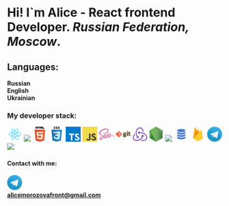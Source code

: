 # Hi! I`m Alice - React frontend Developer. _Russian Federation, Moscow_.
## Languages:
**Russian**
<br>
**English**
<br>
**Ukrainian**
<br>

### My developer stack:
<p>
<img width=35 src="https://raw.githubusercontent.com/github/explore/80688e429a7d4ef2fca1e82350fe8e3517d3494d/topics/react/react.png?size=48">
<img width=35 src="https://repository-images.githubusercontent.com/408165438/6336b1cb-bd02-4347-992b-9b532df7e2bd">
<img width=35 src="https://raw.githubusercontent.com/github/explore/80688e429a7d4ef2fca1e82350fe8e3517d3494d/topics/html/html.png?size=48">
<img width=35 src="https://raw.githubusercontent.com/github/explore/80688e429a7d4ef2fca1e82350fe8e3517d3494d/topics/css/css.png?size=48">
<img width=35 src="https://raw.githubusercontent.com/github/explore/80688e429a7d4ef2fca1e82350fe8e3517d3494d/topics/typescript/typescript.png?size=48">
<img width=35 src="https://raw.githubusercontent.com/github/explore/80688e429a7d4ef2fca1e82350fe8e3517d3494d/topics/javascript/javascript.png?size=48">
<img width=35 src="https://raw.githubusercontent.com/github/explore/80688e429a7d4ef2fca1e82350fe8e3517d3494d/topics/sass/sass.png?size=48">
<img width=35 src="https://raw.githubusercontent.com/github/explore/80688e429a7d4ef2fca1e82350fe8e3517d3494d/topics/git/git.png?size=48">
<img width=35 src="https://raw.githubusercontent.com/github/explore/80688e429a7d4ef2fca1e82350fe8e3517d3494d/topics/redux/redux.png?size=48">
<img width=35 src="https://raw.githubusercontent.com/github/explore/80688e429a7d4ef2fca1e82350fe8e3517d3494d/topics/nodejs/nodejs.png?size=48">
<img width=35 src="https://www.svgrepo.com/show/303210/figma-1-logo.svg">
<img width=35 src="https://raw.githubusercontent.com/github/explore/80688e429a7d4ef2fca1e82350fe8e3517d3494d/topics/sql/sql.png?size=48">
<img width=35 src="https://raw.githubusercontent.com/github/explore/80688e429a7d4ef2fca1e82350fe8e3517d3494d/topics/firebase/firebase.png?size=48">
<img width=35 src="https://raw.githubusercontent.com/github/explore/80688e429a7d4ef2fca1e82350fe8e3517d3494d/topics/telegram/telegram.png?size=48">
<img width=35 src="https://camo.githubusercontent.com/cd77f3fbd0d2ac63b71f1a43b3f63a7071188917d0e2ff7846570c562770a07a/68747470733a2f2f75706c6f61642e77696b696d656469612e6f72672f77696b6970656469612f636f6d6d6f6e732f7468756d622f662f66312f566974656a732d6c6f676f2e7376672f3132303070782d566974656a732d6c6f676f2e7376672e706e67">
</p>

#### Contact with me:
[<img width=35 src="https://raw.githubusercontent.com/github/explore/80688e429a7d4ef2fca1e82350fe8e3517d3494d/topics/telegram/telegram.png?size=48">][telegram]
<br>
**alicemorozovafront@gmail.com**

[telegram]: https://t.me/puffmurmeow
